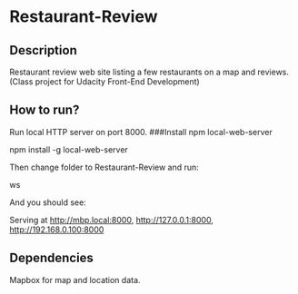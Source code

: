 # Restaurant-Review

## Description
Restaurant review web site listing a few restaurants on a map and reviews.
(Class project for Udacity Front-End Development)

## How to run?
Run local HTTP server on port 8000.
###Install npm local-web-server

npm install -g local-web-server

Then change folder to Restaurant-Review and run:

ws 

And you should see:

Serving at http://mbp.local:8000, http://127.0.0.1:8000, http://192.168.0.100:8000

## Dependencies
Mapbox for map and location data.
